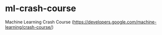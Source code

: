 # ml-crash-course
Machine Learning Crash Course (https://developers.google.com/machine-learning/crash-course/)
